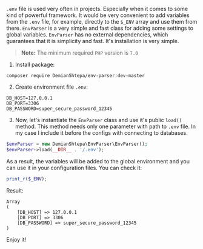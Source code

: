 `.env` file is used very often in projects. Especially when it comes to some kind of powerful framework. It would be very convenient to add variables from the `.env` file, for example, directly to the `$_ENV` array and use them from there. `EnvParser` is a very simple and fast class for adding some settings to global variables. `EnvParser` has no external dependencies, which guarantees that it is simplicity and fast. It's installation is very simple.

> **Note:** The minimum required `PHP` version is `7.0`

1. Install package:
```shell
composer require DemianShtepa/env-parser:dev-master
```

2. Create environment file `.env`:

```
DB_HOST=127.0.0.1
DB_PORT=3306
DB_PASSWORD=super_secure_password_12345
```

3. Now, let's instantiate the `EnvParser` class and use it's public `load()` method. This method needs only one parameter with path to `.env` file. In my case I include it before the configs with connecting to databases.

```php
$envParser = new DemianShtepa\EnvParser\EnvParser();
$envParser->load(__DIR__ . '/.env');
```

As a result, the variables will be added to the global environment and you can use it in your configuration files. You can check it:

```php
print_r($_ENV);
```

Result:

```
Array
(
    [DB_HOST] => 127.0.0.1
    [DB_PORT] => 3306
    [DB_PASSWORD] => super_secure_password_12345
)
```

Enjoy it!
